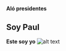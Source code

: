 #### Aló presidentes
## Soy Paul
**Este soy yo**
![alt text](https://encrypted-tbn1.gstatic.com/images?q=tbn:ANd9GcSQMWFsos1_jjOXuZT3MjVo1xaJ9ng-FO8VhNX8qQbY1OxH2wRI)

